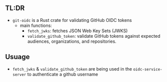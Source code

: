 ## TL:DR

- `git-oidc` is a Rust crate for validating GitHub OIDC tokens
  - main functions:
    - `fetch_jwks`: fetches JSON Web Key Sets (JWKS)
    - `validate_github_token`: validate GitHub tokens against expected audiences, organizations, and repositories.


## Usuage

- `fetch_jwks` & `validate_github_token` are being used in the `oidc-service-server` to authenticate a github username

